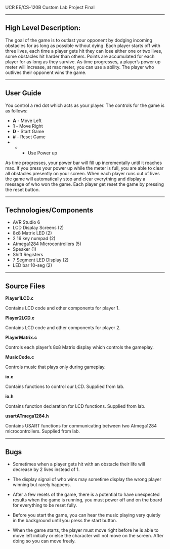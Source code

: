 UCR EE/CS-120B Custom Lab Project Final

------------
High Level Description:
-----

The goal of the game is to outlast your opponent by dodging incoming obstacles for as long as possible without dying. Each player starts off with three lives, each time a player gets hit they can lose either one or two lives, some obstacles hit harder than others. Points are accumulated for each player for as long as they survive. As time progresses, a player’s power up meter will increase, at max meter, you can use a ability. The player who outlives their opponent wins the game.

------
User Guide
---

You control a red dot which acts as your player. The controls for the game is as follows:

*   **A** - Move Left
*   **1** - Move Right
*   **D** - Start Game
*  **#** - Reset Game
*   * - Use Power up

As time progresses, your power bar will fill up incrementally until it reaches max. If you press your power up while the meter is full, you are able to clear all obstacles presently on your screen. When each player runs out of lives the game will automatically stop and clear everything and display a message of who won the game. Each player get reset the game by pressing the reset button.

-----
Technologies/Components
-----

*   AVR Studio 6
*   LCD Display Screens (2)
*   8x8 Matrix LED (2)
*   2 16 key numpad (2)
*   Atmega1284 Microcontrollers (5)
*   Speaker (1)
*   Shift Registers
*   7 Segment LED Display (2)
*   LED bar 10-seg (2)

-----
Source Files
-----

**Player1LCD.c**

Contains LCD code and other components for player 1.

**Player2LCD.c**

Contains LCD code and other components for player 2.

**PlayerMatrix.c**

Controls each player’s 8x8 Matrix display which controls the gameplay.

**MusicCode.c**

Controls music that plays only during gameplay.

**io.c**

Contains functions to control our LCD. Supplied from lab.

**io.h**

Contains function declaration for LCD functions. Supplied from lab.

**usartATmega1284.h**

Contains USART functions for communicating between two Atmega1284 microcontrollers. Supplied from lab.

-----
Bugs
-----

*   Sometimes when a player gets hit with an obstacle their life will decrease by 2 lives instead of 1.

*   The display signal of who wins may sometime display the wrong player winning but rarely happens.

*   After a few resets of the game, there is a potential to have unexpected results when the game is running, you must power off and on the board for everything to be reset fully.

*   Before you start the game, you can hear the music playing very quietly in the background until you press the start button.

*   When the game starts, the player must move right before he is able to move left initially or else the character will not move on the screen. After doing so you can move freely.

